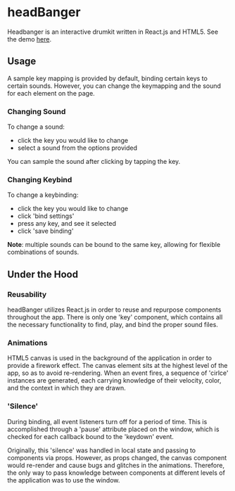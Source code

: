 # headBanger

Headbanger is an interactive drumkit written in React.js and HTML5.  See the demo [here](https://chriscavs.github.io/headBanger/).

## Usage

A sample key mapping is provided by default, binding certain keys to certain sounds.  However, you can change the keymapping and the sound for each element on the page.

### Changing Sound

To change a sound:
* click the key you would like to change
* select a sound from the options provided

You can sample the sound after clicking by tapping the key.

### Changing Keybind

To change a keybinding:
* click the key you would like to change
* click 'bind settings'
* press any key, and see it selected
* click 'save binding'

**Note**: multiple sounds can be bound to the same key, allowing for flexible combinations of sounds.

## Under the Hood

### Reusability
headBanger utilizes React.js in order to reuse and repurpose components throughout the app.  There is only one 'key' component, which contains all the necessary functionality to find, play, and bind the proper sound files.

### Animations
HTML5 canvas is used in the background of the application in order to provide a firework effect.  The canvas element sits at the highest level of the app, so as to avoid re-rendering.  When an event fires, a sequence of 'cirlce' instances are generated, each carrying knowledge of their velocity, color, and the context in which they are drawn.

### 'Silence'
During binding, all event listeners turn off for a period of time.  This is accomplished through a 'pause' attribute placed on the window, which is checked for each callback bound to the 'keydown' event.

Originally, this 'silence' was handled in local state and passing to components via props.  However, as props changed, the canvas component would re-render and cause bugs and glitches in the animations.  Therefore, the only way to pass knowledge between components at different levels of the application was to use the window.